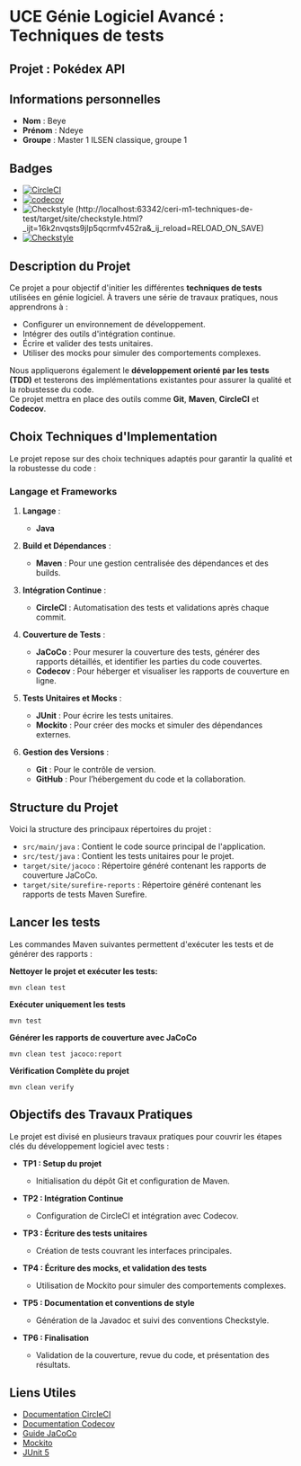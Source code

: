 # UCE Génie Logiciel Avancé : Techniques de tests

## Projet : Pokédex API

## Informations personnelles


- **Nom** : Beye
- **Prénom** : Ndeye
- **Groupe** : Master 1 ILSEN classique, groupe 1



## Badges

- [![CircleCI](https://dl.circleci.com/status-badge/img/gh/Ndeye-Beye/ceri-m1-techniques-de-test/tree/master.svg?style=svg)](https://dl.circleci.com/status-badge/redirect/gh/Ndeye-Beye/ceri-m1-techniques-de-test/tree/master)
- [![codecov](https://codecov.io/gh/Ndeye-Beye/ceri-m1-techniques-de-test/graph/badge.svg?token=HPB0N67IYG)](https://codecov.io/gh/Ndeye-Beye/ceri-m1-techniques-de-test)
- ![Checkstyle](https://img.shields.io/badge/checkstyle-passing-brightgreen) (http://localhost:63342/ceri-m1-techniques-de-test/target/site/checkstyle.html?_ijt=16k2nvqsts9jlp5qcrmfv452ra&_ij_reload=RELOAD_ON_SAVE)
- [![Checkstyle](https://img.shields.io/badge/Checkstyle-Passing-brightgreen)](https://Ndeye-Beye.github.io/ceri-m1-techniques-de-test/checkstyle.html)





## Description du Projet

Ce projet a pour objectif d'initier les différentes **techniques de tests** utilisées en génie logiciel.
À travers une série de travaux pratiques, nous apprendrons à :

- Configurer un environnement de développement.
- Intégrer des outils d'intégration continue.
- Écrire et valider des tests unitaires.
- Utiliser des mocks pour simuler des comportements complexes.

Nous appliquerons également le **développement orienté par les tests (TDD)** et testerons des implémentations existantes pour assurer la qualité et la robustesse du code.  
Ce projet mettra en place des outils comme **Git**, **Maven**, **CircleCI** et **Codecov**.



## Choix Techniques d'Implementation

Le projet repose sur des choix techniques adaptés pour garantir la qualité et la robustesse du code :


### Langage et Frameworks

1. **Langage** :
   - **Java** 


2. **Build et Dépendances** :
   - **Maven** : Pour une gestion centralisée des dépendances et des builds.


3. **Intégration Continue** :
   - **CircleCI** : Automatisation des tests et validations après chaque commit.


4. **Couverture de Tests** :
   - **JaCoCo** : Pour mesurer la couverture des tests, générer des rapports détaillés, et identifier les parties du code couvertes.
   - **Codecov** : Pour héberger et visualiser les rapports de couverture en ligne.


5. **Tests Unitaires et Mocks** :
   - **JUnit** : Pour écrire les tests unitaires.
   - **Mockito** : Pour créer des mocks et simuler des dépendances externes.


6. **Gestion des Versions** :
   - **Git** : Pour le contrôle de version.
   - **GitHub** : Pour l’hébergement du code et la collaboration.



## Structure du Projet


Voici la structure des principaux répertoires du projet :

- `src/main/java` : Contient le code source principal de l'application.
- `src/test/java` : Contient les tests unitaires pour le projet.
- `target/site/jacoco` : Répertoire généré contenant les rapports de couverture JaCoCo.
- `target/site/surefire-reports` : Répertoire généré contenant les rapports de tests Maven Surefire.


## Lancer les tests
Les commandes Maven suivantes permettent d'exécuter les tests et de générer des rapports :

**Nettoyer le projet et exécuter les tests:**
   
`mvn clean test`

**Exécuter uniquement les tests**

`mvn test`

**Générer les rapports de couverture avec JaCoCo**

`mvn clean test jacoco:report`


**Vérification Complète du projet**
    
`mvn clean verify`
    


## Objectifs des Travaux Pratiques


Le projet est divisé en plusieurs travaux pratiques pour couvrir les étapes clés du développement logiciel avec tests :

- **TP1 : Setup du projet**
   - Initialisation du dépôt Git et configuration de Maven.

- **TP2 : Intégration Continue**
  - Configuration de CircleCI et intégration avec Codecov.

- **TP3 : Écriture des tests unitaires**
   - Création de tests couvrant les interfaces principales.

- **TP4 : Écriture des mocks, et validation des tests**
   - Utilisation de Mockito pour simuler des comportements complexes.

- **TP5 : Documentation et conventions de style**
   - Génération de la Javadoc et suivi des conventions Checkstyle.

- **TP6 : Finalisation**
   - Validation de la couverture, revue du code, et présentation des résultats.


## Liens Utiles

- [Documentation CircleCI](https://circleci.com/docs/)
- [Documentation Codecov](https://docs.codecov.com/)
- [Guide JaCoCo](https://www.eclemma.org/jacoco/)
- [Mockito](https://site.mockito.org/)
- [JUnit 5](https://junit.org/junit5/)
